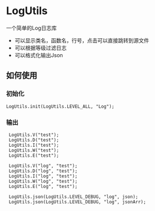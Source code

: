 # LogUtils
一个简单的Log日志库

* 可以显示类名，函数名，行号，点击可以直接跳转到源文件
* 可以根据等级过滤日志
* 可以格式化输出Json

## 如何使用
### 初始化
    LogUtils.init(LogUtils.LEVEL_ALL, "Log");

### 输出
     LogUtils.V("test");
     LogUtils.D("test");
     LogUtils.I("test");
     LogUtils.W("test");
     LogUtils.E("test");

     LogUtils.V("log", "test");
     LogUtils.D("log", "test");
     LogUtils.I("log", "test");
     LogUtils.W("log", "test");
     LogUtils.E("log", "test");

     LogUtils.json(LogUtils.LEVEL_DEBUG, "log", json);
     LogUtils.json(LogUtils.LEVEL_DEBUG, "log", jsonArr);